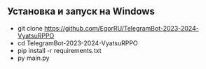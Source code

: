 ## Установка и запуск на Windows
- git clone https://github.com/EgorRU/TelegramBot-2023-2024-VyatsuRPPO
- cd TelegramBot-2023-2024-VyatsuRPPO
- pip install -r requirements.txt
- py main.py
